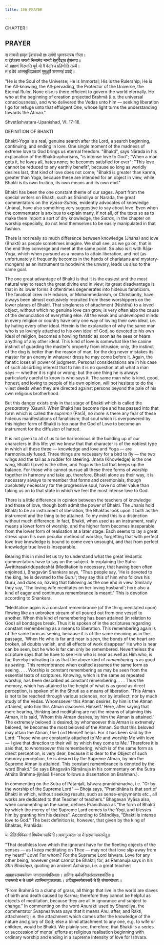 ```yaml
---
title: 106 PRAYER

---
```

  

CHAPTER I

## PRAYER

स तन्मयो ह्यमृत ईशसंस्थो ज्ञः सर्वगो भुवनस्यास्य गोप्ता।  
य ईशेऽस्य जगतो नित्यमेव नान्यो हेतुर्विद्यत ईशनाय॥  
यो ब्रह्माणं विदधाति पूर्व यो वै वेदांश्च प्रहिणोति तस्मै।  
तं ह देवं आत्मबुध्दिप्रकाशं मुमुक्षुर्वै शरणमहं प्रपद्ये॥

"He is the Soul of the Universe; He is Immortal; His is the Rulership;
He is the All-knowing, the All-pervading, the Protector of the Universe,
the Eternal Ruler. None else is there efficient to govern the world
eternally. He who at the beginning of creation projected Brahmā (i.e.
the universal consciousness), and who delivered the Vedas unto him —
seeking liberation I go for refuge unto that effulgent One, whose light
turns the understanding towards the Âtman."

Shvetāshvatara-Upanishad, VI. 17-18.

DEFINITION OF BHAKTI

Bhakti-Yoga is a real, genuine search after the Lord, a search
beginning, continuing, and ending in love. One single moment of the
madness of extreme love to God brings us eternal freedom. "Bhakti", says
Nārada in his explanation of the Bhakti-aphorisms, "is intense love to
God"; "When a man gets it, he loves all, hates none; he becomes
satisfied for ever"; "This love cannot be reduced to any earthly
benefit", because so long as worldly desires last, that kind of love
does not come; "Bhakti is greater than karma, greater than Yoga, because
these are intended for an object in view, while Bhakti is its own
fruition, its own means and its own end."

Bhakti has been the one constant theme of our sages. Apart from the
special writers on Bhakti, such as Shāndilya or Narada, the great
commentators on the *Vyāsa-Sutras*, evidently advocates of knowledge
(Jnāna), have also something very suggestive to say about love. Even
when the commentator is anxious to explain many, if not all, of the
texts so as to make them import a sort of dry knowledge, the *Sutras*,
in the chapter on worship especially, do not lend themselves to be
easily manipulated in that fashion.

There is not really so much difference between knowledge (Jnana) and
love (Bhakti) as people sometimes imagine. We shall see, as we go on,
that in the end they converge and meet at the same point. So also is it
with Rāja-Yoga, which when pursued as a means to attain liberation, and
not (as unfortunately it frequently becomes in the hands of charlatans
and mystery-mongers) as an instrument to hoodwink the unwary, leads us
also to the same goal.

The one great advantage of Bhakti is that it is the easiest and the most
natural way to reach the great divine end in view; its great
disadvantage is that in its lower forms it oftentimes degenerates into
hideous fanaticism. The fanatical crew in Hinduism, or Mohammedanism, or
Christianity, have always been almost exclusively recruited from these
worshippers on the lower planes of Bhakti. That singleness of attachment
(Nishthā) to a loved object, without which no genuine love can grow, is
very often also the cause of the denunciation of everything else. All
the weak and undeveloped minds in every religion or country have only
one way of loving their own ideal, i.e. by hating every other ideal.
Herein is the explanation of why the same man who is so lovingly
attached to his own ideal of God, so devoted to his own ideal of
religion, becomes a howling fanatic as soon as he sees or hears anything
of any other ideal. This kind of love is somewhat like the canine
instinct of guarding the master's property from intrusion; only, the
instinct of the dog is better than the reason of man, for the dog never
mistakes its master for an enemy in whatever dress he may come before
it. Again, the fanatic loses all power of judgment. Personal
considerations are in his case of such absorbing interest that to him it
is no question at all what a man says — whether it is right or wrong;
but the one thing he is always particularly careful to know is who says
it. The same man who is kind, good, honest, and loving to people of his
own opinion, will not hesitate to do the vilest deeds when they are
directed against persons beyond the pale of his own religious
brotherhood.

But this danger exists only in that stage of Bhakti which is called the
*preparatory* (Gauni). When Bhakti has become ripe and has passed into
that form which is called the *supreme* (Parā), no more is there any
fear of these hideous manifestations of fanaticism; that soul which is
overpowered by this higher form of Bhakti is too near the God of Love to
become an instrument for the diffusion of hatred.

It is not given to all of us to be harmonious in the building up of our
characters in this life: yet we know that that character is of the
noblest type in which all these three — knowledge and love and Yoga —
are harmoniously fused. Three things are necessary for a bird to fly —
the two wings and the tail as a rudder for steering. Jnana (Knowledge)
is the one wing, Bhakti (Love) is the other, and Yoga is the tail that
keeps up the balance. For those who cannot pursue all these three forms
of worship together in harmony and take up, therefore, Bhakti alone as
their way, it is necessary always to remember that forms and
ceremonials, though absolutely necessary for the progressive soul, have
no other value than taking us on to that state in which we feel the most
intense love to God.

There is a little difference in opinion between the teachers of
knowledge and those of love, though both admit the power of Bhakti. The
Jnanis hold Bhakti to be an instrument of liberation, the Bhaktas look
upon it both as the instrument and the thing to be attained. To my mind
this is a distinction without much difference. In fact, Bhakti, when
used as an instrument, really means a lower form of worship, and the
higher form becomes inseparable from the lower form of realisation at a
later stage. Each seems to lay a great stress upon his own peculiar
method of worship, forgetting that with perfect love true knowledge is
bound to come even unsought, and that from perfect knowledge true love
is inseparable.

Bearing this in mind let us try to understand what the great Vedantic
commentators have to say on the subject. In explaining the Sutra
Âvrittirasakridupadeshāt (Meditation is necessary, that having been
often enjoined.), Bhagavān Shankara says, "Thus people say, 'He is
devoted to the king, he is devoted to the Guru'; they say this of him
who follows his Guru, and does so, having that following as the one end
in view. Similarly they say, 'The loving wife meditates on her loving
husband'; here also a kind of eager and continuous remembrance is
meant." This is devotion according to Shankara.

"Meditation again is a constant remembrance (of the thing meditated
upon) flowing like an unbroken stream of oil poured out from one vessel
to another. When this kind of remembering has been attained (in relation
to God) all bondages break. Thus it is spoken of in the scriptures
regarding constant remembering as a means to liberation. This
remembering again is of the same form as seeing, because it is of the
same meaning as in the passage, 'When He who is far and near is seen,
the bonds of the heart are broken, all doubts vanish, and all effects of
work disappear' He who is near can be seen, but he who is far can only
be remembered. Nevertheless the scripture says that he have to see Him
who is near as well as Him who, is far, thereby indicating to us that
the above kind of *remembering* is as good as *seeing*. This remembrance
when exalted assumes the same form as seeing. . . . Worship is constant
remembering as may be seen from the essential texts of scriptures.
Knowing, which is the same as repeated worship, has been described as
constant remembering. . . . Thus the memory, which has attained to the
height of what is as good as direct perception, is spoken of in the
Shruti as a means of liberation. 'This Atman is not to be reached
through various sciences, nor by intellect, nor by much study of the
Vedas. Whomsoever this Atman desires, by him is the Atman attained, unto
him this Atman discovers Himself.' Here, after saying that mere hearing,
thinking and meditating are not the means of attaining this Atman, it is
said, 'Whom this Atman desires, by him the Atman is attained.' The
extremely beloved is desired; by whomsoever this Atman is extremely
beloved, he becomes the most beloved of the Atman. So that this beloved
may attain the Atman, the Lord Himself helps. For it has been said by
the Lord: 'Those who are constantly attached to Me and worship Me with
love — I give that direction to their will by which they come to Me.'
Therefore it is said that, to whomsoever this remembering, which is of
the same form as direct perception, is very dear, because it is dear to
the Object of such memory perception, he is desired by the Supreme
Atman, by him the Supreme Atman is attained. This constant remembrance
is denoted by the word Bhakti." So says Bhagavān Rāmānuja in his
commentary on the Sutra Athāto Brahma-jijnāsā (Hence follows a
dissertation on Brahman.).

In commenting on the Sutra of Patanjali, Ishvara pranidhānādvā, i.e. "Or
by the worship of the Supreme Lord" — Bhoja says, "Pranidhāna is that
sort of Bhakti in which, without seeking results, such as
sense-enjoyments etc., all works are dedicated to that Teacher of
teachers." Bhagavan Vyāsa also, when commenting on the same, defines
Pranidhana as "the form of Bhakti by which the mercy of the Supreme Lord
comes to the Yogi, and blesses him by granting him his desires".
According to Shāndilya, "Bhakti is intense love to God." The best
definition is, however, that given by the king of Bhaktas, Prahlāda:

या प्रीतिरविवेकानां विषयेष्वनपायिनी।त्वामनुस्मरतः सा मे
हृदयान्मापसर्पतु॥

"That deathless love which the ignorant have for the fleeting objects of
the senses — as I keep meditating on Thee — may not that love slip away
from my heart!" *Love*! For whom? For the Supreme Lord Ishvara. Love for
any other being, however great cannot be Bhakti; for, as Ramanuja says
in his *Shri Bhāshya*, quoting an ancient Âchārya, i.e. a great teacher:

आब्रह्मस्तम्बपर्यन्ताः जगदन्तर्व्यवस्थिताः। प्राणिनः
कर्मजनितसंसारवशवर्तिनः॥  
यतस्ततो न ते ध्याने ध्यानिनामुपकारकाः। अविद्यान्तर्गतास्सर्वे ते हि
संसारगोचराः॥

"From Brahmā to a clump of grass, all things that live in the world are
slaves of birth and death caused by Karma; therefore they cannot be
helpful as objects of meditation, because they are all in ignorance and
subject to change." In commenting on the word Anurakti used by
Shandilya, the commentator Svapneshvara says that it means Anu, after,
and Rakti, attachment; i.e. the attachment which comes after the
knowledge of the nature and glory of God; else a blind attachment to any
one, e.g. to wife or children, would be Bhakti. We plainly see,
therefore, that Bhakti is a series or succession of mental efforts at
religious realisation beginning with ordinary worship and ending in a
supreme intensity of love for Ishvara.